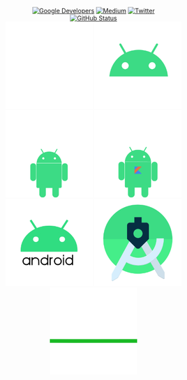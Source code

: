 <p align="center">
<a href="https://devlibrary.withgoogle.com/authors/rhymezxcode"><img alt="Google Developers" src="https://rhymezxcode.github.io/rhymezxcode/badges/google-devlib.svg"></a>
<a href="https://medium.com/@awodirebabajidesamuel"><img alt="Medium" src="https://rhymezxcode.github.io/rhymezxcode/badges/Story-Medium.svg"/></a>
<a href="https://twitter.com/rhymezx_code"><img alt="Twitter" src="https://rhymezxcode.github.io/rhymezxcode/badges/twitter.svg"/></a><br/>
<a href="https://github.com/rhymezxcode"><img alt="GitHub Status" src="https://github-readme-stats.vercel.app/api?username=rhymezxcode&show=contribs&show_icons=true&include_all_commits=true&count_private=true&theme=default"/></a>
 <br/>
<a href="https://github.com/rhymezxcode"><img src="https://github.com/RhymezxCode/rhymezxcode/blob/master/android.gif" width="200" height="200"/></a>
<a href="https://github.com/rhymezxcode"><img src="https://github.com/RhymezxCode/rhymezxcode/blob/master/android-11-animated-logo.gif" width="200" height="200"/></a>
<a href="https://github.com/rhymezxcode"><img src="https://github.com/RhymezxCode/rhymezxcode/blob/master/android-jetpack.gif" width="200" height="200"/></a>
<a href="https://github.com/rhymezxcode"><img src="https://github.com/RhymezxCode/rhymezxcode/blob/master/kotlin-android.gif" width="200" height="200"/></a>
<br/>
<a href="https://github.com/rhymezxcode"><img src="https://github.com/RhymezxCode/rhymezxcode/blob/master/android-logo.gif" width="200" height="200"/></a>
<a href="https://github.com/rhymezxcode"><img src="https://github.com/RhymezxCode/rhymezxcode/blob/master/androidstudio.gif" width="200" height="200"/></a>
<a href="https://github.com/rhymezxcode"><img src="https://github.com/RhymezxCode/rhymezxcode/blob/master/android-line.gif" width="200" height="200"/></a>
</p>

